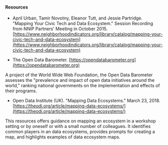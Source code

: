 #### Resources

* April Urban, Tamir Novotny, Eleanor Tutt, and Jessie Partridge. "Mapping Your Civic Tech and Data Ecosystem." Session Recording from NNIP Partners' Meeting in October 2015. [https://www.neighborhoodindicators.org/library/catalog/mapping-your-civic-tech-and-data-ecosystem](https://www.neighborhoodindicators.org/library/catalog/mapping-your-civic-tech-and-data-ecosystem)

* The Open Data Barometer. [https://opendatabarometer.org](https://opendatabarometer.org)

A project of the World Wide Web Foundation, the Open Data Barometer assesses the "prevalence and impact of open data initiatives around the world," ranking national governments on the implementation and effects of their programs.

* Open Data Institute \(UK\). "Mapping Data Ecosystems." March 23, 2018. [https://theodi.org/article/mapping-data-ecosystems/](https://theodi.org/article/mapping-data-ecosystems/)

This resources offers guidance on mapping an ecosystem in a workshop setting or by oneself or with a small number of colleagues. It identifies common players in an data ecosystems, provides prompts for creating a map, and highlights examples of data ecosystem maps.

